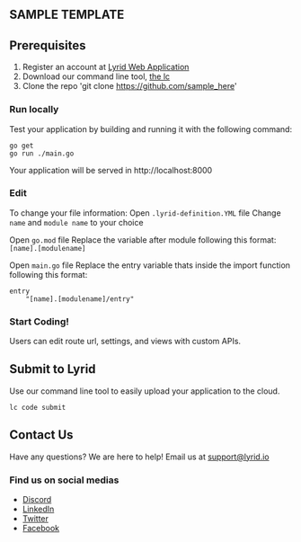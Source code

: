 ## SAMPLE TEMPLATE
[](/assets/logo.png)

## Prerequisites 
1. Register an account at [Lyrid Web Application](https://app.beta.lyrid.io/) 
2. Download our command line tool, [the lc](https://docs.lyrid.io/initialization)
3. Clone the repo 'git clone https://github.com/sample_here'

### Run locally
Test your application by building and running it with the following command:
```
go get 
go run ./main.go
```
Your application will be served in http://localhost:8000

### Edit 
To change your file information:
Open ```.lyrid-definition.YML``` file
Change ```name``` and ```module name``` to your choice

Open ```go.mod``` file
Replace the variable after module following this format:
```[name].[modulename]```

Open ```main.go``` file
Replace the entry variable thats inside the import function following this format:
```
entry 
    "[name].[modulename]/entry"
```

### Start Coding!
Users can edit route url, settings, and views with custom APIs. 

## Submit to Lyrid 
Use our command line tool to easily upload your application to the cloud.
```
lc code submit
```

## Contact Us
Have any questions? We are here to help!
Email us at support@lyrid.io  

### Find us on social medias
- [Discord](https://discord.com/invite/xtCCtc9WAX)
- [LinkedIn](https://www.linkedin.com/company/lyrid/?viewAsMember=true)
- [Twitter](https://twitter.com/LyridInc)
- [Facebook](https://www.facebook.com/lyridinc)

